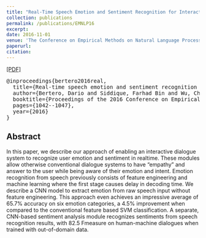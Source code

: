 ```yaml
---
title: "Real-Time Speech Emotion and Sentiment Recognition for Interactive Dialogue Systems"
collection: publications
permalink: /publications/EMNLP16
excerpt: 
date: 2016-11-01
venue: 'The Conference on Empirical Methods on Natural Language Processing. (EMNLP)'
paperurl: 
citation: 
---
```

[[PDF]](http://aclweb.org/anthology/D16-1110) 

<pre>
@inproceedings{bertero2016real,
  title={Real-time speech emotion and sentiment recognition for interactive dialogue systems},
  author={Bertero, Dario and Siddique, Farhad Bin and Wu, Chien-Sheng and Wan, Yan and Chan, Ricky Ho Yin and Fung, Pascale},
  booktitle={Proceedings of the 2016 Conference on Empirical Methods in Natural Language Processing},
  pages={1042--1047},
  year={2016}
}
</pre>

## Abstract
In this paper, we describe our approach of enabling an interactive dialogue system to recognize user emotion and sentiment in realtime. These modules allow otherwise conventional dialogue systems to have “empathy” and answer to the user while being aware of their emotion and intent. Emotion recognition from speech previously consists of feature engineering and machine learning where the first stage causes delay in decoding time. We describe a CNN model to extract emotion from raw speech input without feature engineering. This approach even achieves an impressive average of 65.7% accuracy on six emotion categories, a 4.5% improvement when compared to the conventional feature based SVM classification. A separate, CNN-based sentiment analysis module recognizes sentiments from speech recognition results, with 82.5 Fmeasure on human-machine dialogues when trained with out-of-domain data.
